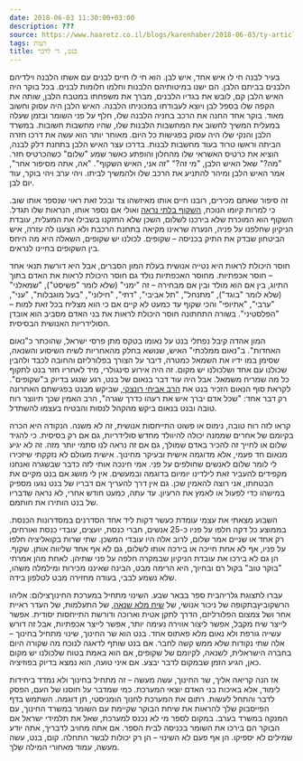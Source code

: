 ```yaml
---
date: 2018-06-03 11:30:00+03:00
description: ???
source: https://www.haaretz.co.il/blogs/karenhaber/2018-06-03/ty-article/0000017f-f8a1-d47e-a37f-f9bdcae50000
tags: דעות
title: בנט, די לדבר
---
```


בעיר לבנה חי לו איש אחד, איש לבן. הוא חי לו חיים לבנים עם אשתו הלבנה וילדיהם הלבנים בביתם הלבן. הם ישנו במיטותיהם הלבנות וחלמו חלומות לבנים. בכל בוקר היה האיש הלבן קם, לובש את בגדיו הלבנים, מברך את משפחתו במטבח הלבן, שותה את הקפה שלו בספל לבן ויוצא לעבודתו במכוניתו הלבנה. האיש הלבן היה עסוק וחשוב מאוד. בוקר אחד החנה את הרכב בחניה הלבנה שלו, חלף על פני השומר ובזמן שעלה במעלית המשיך לחשוב את המחשבות הלבנות שלו, שהיו מחשבות חשובות. במשרד הלבן והנקי שלו היה עסוק בפגישות כל היום. מאוחר יותר הוא עשה את דרכו חזרה הביתה וראשו טרוד בעוד מחשבות לבנות. בדרכו עצר האיש הלבן בתחנת דלק לבנה, הוציא את כרטיס האשראי שלו מהחלון והופתע כאשר שמע "שלום" כשהכרטיס חזר. "מה?" שאל האיש הלבן, "מי זה?" "זה אני, האיש השקוף". "אה, אתה מסיפור אחר", אמר האיש הלבן ומיהר להתניע את הרכב שלו ולהמשיך לביתו. ויהי ערב ויהי בוקר, עוד יום לבן. 

זה סיפור שאתם מכירים, רובנו חיים אותו מאיזשהו צד ובכל זאת ראוי שנספר אותו שוב. כי למרות קיומו הנוכח, [השקוף בלתי נראה](/opinions/2016-12-04/ty-article-opinion/.premium/0000017f-f0bb-dc28-a17f-fcbf0bae0000) ואולי אם נספר אותו, הנראות שלו תגדל. השקוף הוא המוכרת שלא בירכנו לשלום, השכן שלא החזקנו בשבילו את המעלית, עובדת הניקיון שחלפנו על פניה, הנערה שראינו מקיאה בתחנת הרכבת ולא הצענו לה עזרה, איש הביטחון שבדק את התיק בכניסה – שקופים. לכולנו יש שקופים, השאלה היא מה היחס בין השקופים בחיינו לנראים. 

חוסר היכולת לראות היא נטייה אנושית בעלת המון הסברים, אבל היא דורשת תנאי אחד – חוסר אכפתיות. מחוסר האכפתיות נולד גם חוסר היכולת לראות את האדם בתוך התיוג, בין אם הוא מולד ובין אם מבחירה – זה "ימני" (שלא לומר "פשיסט"), "שמאלני" (שלא לומר "בוגד"), "מתנחל", "תל אביבי", "דתי", "חילוני", "בעל מוגבלות", "עני", "ערבי", "אתיופי" והכי שקוף עד כמעט לא קיים אם כי הוא מצליח בכל זאת למות – "הפלסטיני". בשורה התחתונה חוסר היכולת לראות את בני האדם מסביב הוא אובדן הסולידריות האנושית הבסיסית. 

המון אהדה קיבל נפתלי בנט על נאומו בטקס מתן פרסי ישראל, שהוכתר כ"נאום האחדות". ב"נאום ממלכתי" האיש, שנושא בחלק מהאחריות לשיח השיסוע והשנאה, שסימן במו ידיו את השמאל כמטרה, דיבר על הצורך בפלורליזם והחובה לכבד ולהבין שכולנו עם אחד ושלכולנו יש מקום. זה היה אירוע סינגולרי, מיד לאחריו חזר בנט לתקוף כל מה שמריח משמאל. אבל היה עוד דבר בנאום של בנט, רגע שנגע בדיוק ב"שקופים". לקראת סוף הנאום הזכיר בנט את [הרב אביחי רונצקי](/news/education/2018-04-01/ty-article/0000017f-e1b5-d804-ad7f-f1ff7b3e0000), שביקש מבנט בפגישתם האחרונה רק דבר אחד: "שכל אדם יברך איש את רעהו כדרך שגרה", הרב האמין שכך תיווצר רוח טובה ובנט בנאום ביקש מהקהל לנסות והבטיח בעצמו להשתדל. 

קראו לזה רוח טובה, נימוס או פשוט התייחסות אנושית, זה לא משנה. הנקודה היא הכרה בקיומם של אחרים שממנה יכולה להיוולד מחדש סולידריות, גם אם רק בסיסית. כי להגיד שלום או לחייך זה להכיר באדם שמולך, גם אם זה נראה לנו סתמי יותר מזה. זה לא יגיע מנאום חד פעמי, אלא מדוגמה אישית ובעיקר מחינוך. אישית מעולם לא נזקקתי שיזכירו לי לומר שלום לאנשים שחולפים על פני. אמי חינכה אותי לזה כדבר שבשגרה ואנחנו מקפידים להעביר זאת לילדינו יומיום בדוגמה ובמעשים. אין לי מושג אם בנט מקיים את הבטחתו, אני רוצה להאמין שכן. גם אין דרך להעריך אם דבריו של בנט נגעו מספיק במישהו כדי לפעול או לאמץ את הרעיון. עד עתה, כמעט חודש אחרי, לא נראה שדבריו של בנט הותירו את חותמם. 

השבוע מצאתי את עצמי עומדת כעשר דקות ליד אחד הסדרנים במסדרונות הכנסת. בממוצע כל דקה חלפו על פניו כ-25 אנשים, חברי כנסת, יועצים, עובדי כנסת ואורחים, רק אחד או שניים אמר שלום, לרוב אלה היו עובדי המשכן. שתי שרות בקואליציה חלפו על פניו, אף לא אחת חייכה או בירכה אותו לשלום, גם לא אף אחד שליווה אותן. שקוף. הן גם לא בירכו את עובדת הניקיון שבמקרה חלפה על פני שתיהן. לאחת מהן אמרתי "בוקר טוב" בקול רם ובחיוך, היא הרימה מבט, הבינה שאיננו מכירות ומילמלה משהו, שלא נשמע לבבי, בעודה מחזירה מבט לטלפון בידה. 

 עברו לתצוגת גלריהבית ספר בבאר שבע. השינוי מתחיל במערכת החינוךצילום: אליהו הרשקוביץבתקופה של ניכור אנושי, של [שיח מלא שנאה](/opinions/2018-03-04/ty-article-opinion/.premium/0000017f-f72c-d460-afff-ff6ee9ac0000), של התעלמות, של העדר ראיית אחר ושל צמצום הפלורליזם, הדרך לתקן אטית וארוכה ודורשת התייחסות יסודית. אפשר לייצר שיח מקבל, אפשר ליצור אווירה נעימה יותר, אפשר לייצר אכפתיות, אבל זה דורש עשייה גורפת ולא נאום מלא פאתוס אחד. בנט הוא שר החינוך, שינוי מתחיל בחינוך – אלה שתי נקודות שלא ממש קשה לחבר. אם בנט שותף לדאגה לנוכח מה שקורה היום בחברה הישראלית, לשנאה, לקיומם של שקופים, אם הוא באמת בטוח שלכולנו יש מקום כאן, הגיע הזמן שבמקום לדבר יבצע. אם איני טועה, הוא נמצא בדיוק בפוזיציה. 

אז הנה קריאה אליך, שר החינוך, עשה מעשה – זה מתחיל בחינוך ולא נמדד ביחידות לימוד, אלא באיכות בני האדם יוצאי המערכת. כמי שמדבר על חוסנו של העם, הפסק לדבר והתחל לעשות. רתום את המערכת לחנוך הומניסטי, תן דוגמה. השתמש בדף הפייסבוק שלך להראות את שיחת הבוקר שקיימת עם השומר במשרד החינוך, עם המנקה במשרד בערב. במקום לספר מי לא נכנס למערכת, שאל את תלמידי ישראל אם הבוקר הם בירכו את השומר בכניסה לבית הספר. אם אתה מחויב לדבריך, אתה יודע שמילים לא יספיקו. הן אף פעם לא השינוי – הן רק יכולות לבשר התחלה. קום, בנט, עשה מעשה, עמוד מאחורי המילה שלך.
